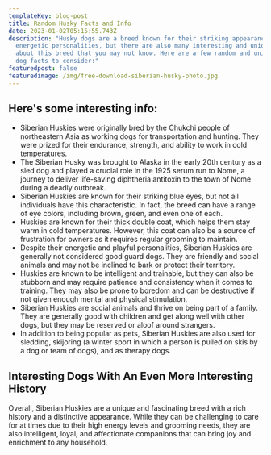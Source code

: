 ```yaml
---
templateKey: blog-post
title: Random Husky Facts and Info
date: 2023-01-02T05:15:55.743Z
description: "Husky dogs are a breed known for their striking appearance and
  energetic personalities, but there are also many interesting and unique facts
  about this breed that you may not know. Here are a few random and unique husky
  dog facts to consider:"
featuredpost: false
featuredimage: /img/free-download-siberian-husky-photo.jpg
---
```

## Here's some interesting info:

* Siberian Huskies were originally bred by the Chukchi people of northeastern Asia as working dogs for transportation and hunting. They were prized for their endurance, strength, and ability to work in cold temperatures.
* The Siberian Husky was brought to Alaska in the early 20th century as a sled dog and played a crucial role in the 1925 serum run to Nome, a journey to deliver life-saving diphtheria antitoxin to the town of Nome during a deadly outbreak.
* Siberian Huskies are known for their striking blue eyes, but not all individuals have this characteristic. In fact, the breed can have a range of eye colors, including brown, green, and even one of each.
* Huskies are known for their thick double coat, which helps them stay warm in cold temperatures. However, this coat can also be a source of frustration for owners as it requires regular grooming to maintain.
* Despite their energetic and playful personalities, Siberian Huskies are generally not considered good guard dogs. They are friendly and social animals and may not be inclined to bark or protect their territory.
* Huskies are known to be intelligent and trainable, but they can also be stubborn and may require patience and consistency when it comes to training. They may also be prone to boredom and can be destructive if not given enough mental and physical stimulation.
* Siberian Huskies are social animals and thrive on being part of a family. They are generally good with children and get along well with other dogs, but they may be reserved or aloof around strangers.
* In addition to being popular as pets, Siberian Huskies are also used for sledding, skijoring (a winter sport in which a person is pulled on skis by a dog or team of dogs), and as therapy dogs.

## Interesting Dogs With An Even More Interesting History

Overall, Siberian Huskies are a unique and fascinating breed with a rich history and a distinctive appearance. While they can be challenging to care for at times due to their high energy levels and grooming needs, they are also intelligent, loyal, and affectionate companions that can bring joy and enrichment to any household.